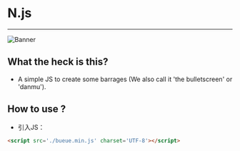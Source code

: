 # N.js
-------------------------------
![Banner](https://ww2.sinaimg.cn/large/ed039e1fgy1fxzuvu16clj20m808cgpi)  

## What the heck is this?  
* A simple JS to create some barrages (We also call it 'the bulletscreen' or 'danmu').  

## How to use ?  
* 引入JS：  
```html  
<script src='./bueue.min.js' charset='UTF-8'></script>  
```  
